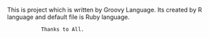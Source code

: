 
This is project which is written by Groovy Language.
Its created by R language and default file is Ruby language.

               Thanks to All.
